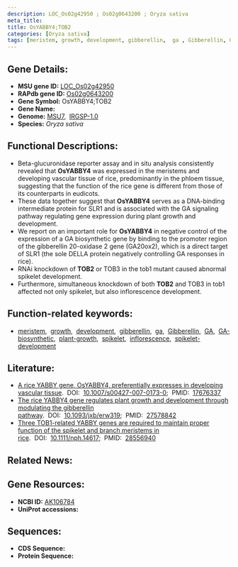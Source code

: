 ```yaml
---
description: LOC_Os02g42950 ; Os02g0643200 ; Oryza sativa
meta_title:
title: OsYABBY4;TOB2
categories: [Oryza sativa]
tags: [meristem, growth, development, gibberellin,  ga , Gibberellin, GA, GA biosynthetic, plant growth, spikelet, inflorescence, spikelet development]
---
```


## Gene Details:
- **MSU gene ID:** [LOC_Os02g42950](http://rice.uga.edu/cgi-bin/ORF_infopage.cgi?orf=LOC_Os02g42950)  
- **RAPdb gene ID:** [Os02g0643200](https://rapdb.dna.affrc.go.jp/locus/?name=Os02g0643200)  
- **Gene Symbol:** OsYABBY4;TOB2
- **Gene Name:**
- **Genome:**  [MSU7](http://rice.uga.edu/),&nbsp;&nbsp;[IRGSP-1.0](https://rapdb.dna.affrc.go.jp/download/irgsp1.html)
- **Species:** *Oryza sativa*

## Functional Descriptions:
   - Beta-glucuronidase reporter assay and in situ analysis consistently revealed that **OsYABBY4** was expressed in the meristems and developing vascular tissue of rice, predominantly in the phloem tissue, suggesting that the function of the rice gene is different from those of its counterparts in eudicots.
   - These data together suggest that **OsYABBY4** serves as a DNA-binding intermediate protein for SLR1 and is associated with the GA signaling pathway regulating gene expression during plant growth and development.
   - We report on an important role for **OsYABBY4** in negative control of the expression of a GA biosynthetic gene by binding to the promoter region of the gibberellin 20-oxidase 2 gene (GA20ox2), which is a direct target of SLR1 (the sole DELLA protein negatively controlling GA responses in rice).
   - RNAi knockdown of **TOB2** or TOB3 in the tob1 mutant caused abnormal spikelet development.
   - Furthermore, simultaneous knockdown of both **TOB2** and TOB3 in tob1 affected not only spikelet, but also inflorescence development.

## Function-related keywords:
   - [meristem](/tags/meristem/),&nbsp;&nbsp;[growth](/tags/growth/),&nbsp;&nbsp;[development](/tags/development/),&nbsp;&nbsp;[gibberellin](/tags/gibberellin/),&nbsp;&nbsp;[ga](/tags/ga/),&nbsp;&nbsp;[Gibberellin](/tags/Gibberellin/),&nbsp;&nbsp;[GA](/tags/GA/),&nbsp;&nbsp;[GA-biosynthetic](/tags/GA-biosynthetic/),&nbsp;&nbsp;[plant-growth](/tags/plant-growth/),&nbsp;&nbsp;[spikelet](/tags/spikelet/),&nbsp;&nbsp;[inflorescence](/tags/inflorescence/),&nbsp;&nbsp;[spikelet-development](/tags/spikelet-development/)

## Literature:
   - [A rice YABBY gene, OsYABBY4, preferentially expresses in developing vascular tissue](https://www.doi.org/10.1007/s00427-007-0173-0).&nbsp;&nbsp;DOI:&nbsp;&nbsp;[10.1007/s00427-007-0173-0](https://www.doi.org/10.1007/s00427-007-0173-0);&nbsp;&nbsp;PMID:&nbsp;&nbsp;[17676337](https://pubmed.ncbi.nlm.nih.gov/17676337/)
   - [The rice YABBY4 gene regulates plant growth and development through modulating the gibberellin pathway](https://www.doi.org/10.1093/jxb/erw319).&nbsp;&nbsp;DOI:&nbsp;&nbsp;[10.1093/jxb/erw319](https://www.doi.org/10.1093/jxb/erw319);&nbsp;&nbsp;PMID:&nbsp;&nbsp;[27578842](https://pubmed.ncbi.nlm.nih.gov/27578842/)
   - [Three TOB1-related YABBY genes are required to maintain proper function of the spikelet and branch meristems in rice](https://www.doi.org/10.1111/nph.14617).&nbsp;&nbsp;DOI:&nbsp;&nbsp;[10.1111/nph.14617](https://www.doi.org/10.1111/nph.14617);&nbsp;&nbsp;PMID:&nbsp;&nbsp;[28556940](https://pubmed.ncbi.nlm.nih.gov/28556940/)

## Related News:

## Gene Resources:
- **NCBI ID:**  [AK106784](http://www.ncbi.nlm.nih.gov/nuccore/AK106784)
- **UniProt accessions:** [](https://www.uniprot.org/uniprotkb//entry)

## Sequences:
- **CDS Sequence:**
- **Protein Sequence:**
